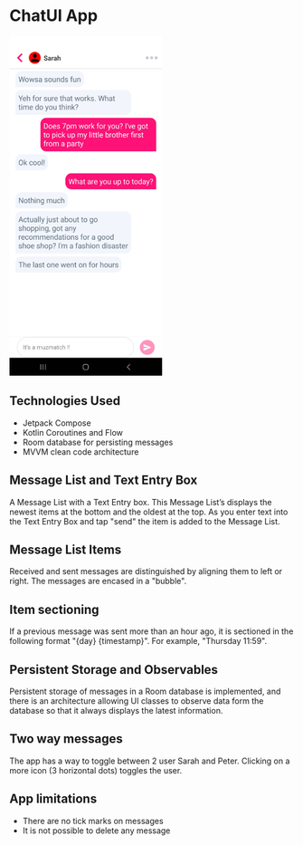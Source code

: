 # ChatUI App

<img src="ChatUI.jpg" alt="ChatUI main screen" width="270" height="600" />

## Technologies Used
* Jetpack Compose
* Kotlin Coroutines and Flow
* Room database for persisting messages
* MVVM clean code architecture

## Message List and Text Entry Box
A Message List with a Text Entry box. This Message List’s 
displays the newest items at the bottom and the oldest at the top.
As you enter text into the Text Entry Box and tap "send" the item is added to the Message List.

## Message List Items
Received and sent messages are distinguished by aligning them to left or right.
The messages are encased in a "bubble".

## Item sectioning
If a previous message was sent more than an hour ago,
it is sectioned in the following format "{day} {timestamp}". For example, "Thursday 11:59".

## Persistent Storage and Observables
Persistent storage of messages in a Room database is implemented,
and there is an architecture allowing UI classes to observe data form the database
so that it always displays the latest information.

## Two way messages
The app has a way to toggle between 2 user Sarah and Peter.
Clicking on a more icon (3 horizontal dots) toggles the user.

## App limitations
* There are no tick marks on messages
* It is not possible to delete any message